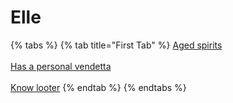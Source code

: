 # Elle

{% tabs %}
{% tab title="First Tab" %}
[Aged spirits](https://armless-detective-wiki.gitbook.io/wiki/clues/hallowen-clues-2025/agered-spirits)\
\
[Has a personal vendetta](https://armless-detective-wiki.gitbook.io/wiki/clues/hallowen-clues-2025/has-a-personal-vandetta)\
\
[Know looter](https://armless-detective-wiki.gitbook.io/wiki/clues/hallowen-clues-2025/know-looter)
{% endtab %}
{% endtabs %}
